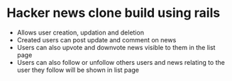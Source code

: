 # Hacker news clone build using rails
- Allows user creation, updation and deletion
- Created users can post update and comment on news
- Users can also upvote and downvote news visible to them in the list page
- Users can also follow or unfollow others users and news relating to the user they follow will be shown in list page
